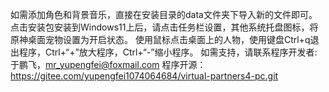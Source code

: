 如需添加角色和背景音乐，直接在安装目录的data文件夹下导入新的文件即可。
点击安装包安装到Windows11上后，请点击任务栏设置，其他系统托盘图标，将原神桌面宠物设置为开启状态。
使用鼠标点击桌面上的人物，使用键盘Ctrl+q退出程序，Ctrl+“+”放大程序，Ctrl+“-”缩小程序。
如需支持，请联系程序开发者:于鹏飞，mr_yupengfei@foxmail.com
程序开源：https://gitee.com/yupengfei1074064684/virtual-partners4-pc.git
